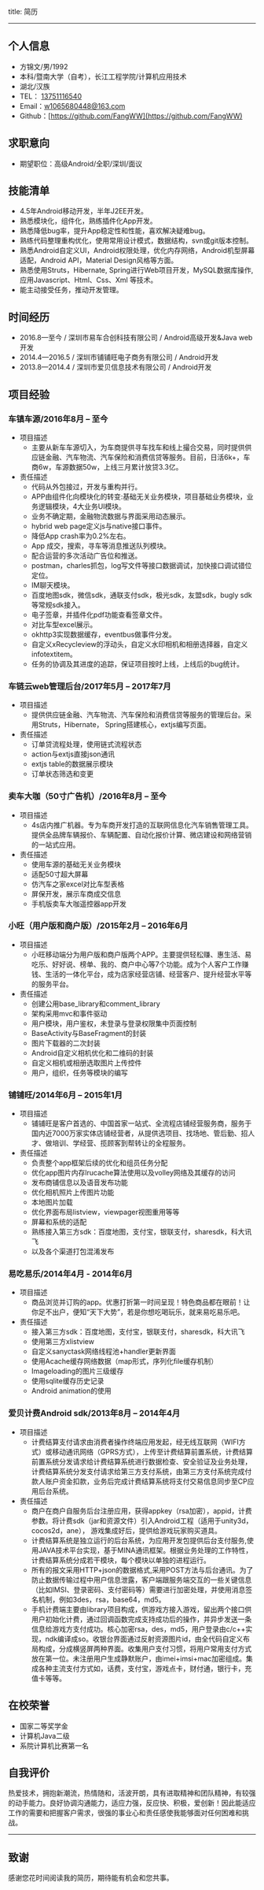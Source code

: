 ﻿title: 简历

---

## 个人信息

 - 方锦文/男/1992
 - 本科/暨南大学（自考），长江工程学院/计算机应用技术
 - 湖北/汉族
 - TEL： [13751116540](13751116540)
 - Email：[w1065680448@163.com](w1065680448@163.com)
 - Github：[https://github.com/FangWW](https://github.com/FangWW)

## 求职意向

 - 期望职位：高级Android/全职/深圳/面议

## 技能清单
 - 4.5年Android移动开发，半年J2EE开发。
 - 熟悉模块化，组件化，熟练插件化App开发。
 - 熟悉降低bug率，提升App稳定性和性能，喜欢解决疑难bug。
 - 熟练代码整理重构优化，使用常用设计模式，数据结构，svn或git版本控制。
 - 熟悉Android自定义UI，Android权限处理，优化内存网络，Android机型屏幕适配，Android API，Material Design风格等方面。
 - 熟悉使用Struts，Hibernate, Spring进行Web项目开发，MySQL数据库操作,应用Javascript、Html、Css、Xml 等技术。
 - 能主动接受任务，推动开发管理。

## 时间经历
 - 2016.8—至今 / 深圳市易车合创科技有限公司 / Android高级开发&Java web开发
 - 2014.4—2016.5 / 深圳市铺铺旺电子商务有限公司 / Android开发
 - 2013.8—2014.4 / 深圳市爱贝信息技术有限公司 / Android开发

## 项目经验
### 车镇车源/2016年8月 – 至今
 - 项目描述
    - 主要从新车车源切入，为车商提供寻车找车和线上撮合交易，同时提供供应链金融、汽车物流、汽车保险和消费信贷等服务。目前，日活6k+，车商6w，车源数据50w，上线三月累计放贷3.3亿。
 - 责任描述
    - 代码从外包接过，开发与重构并行。
    - APP由组件化向模块化的转变:基础无关业务模块，项目基础业务模块，业务逻辑模块，4大业务UI模块。
    - 业务不确定期，金融物流数据与界面采用动态展示。
    - hybrid web page定义js与native接口事件。
    - 降低App crash率为0.2%左右。
    - App 成交，搜索，寻车等消息推送队列模块。
    - 配合运营的多次活动广告位和推送。
    - postman，charles抓包，log写文件等接口数据调试，加快接口调试错位定位。
    - IM聊天模块。
    - 百度地图sdk，微信sdk，通联支付sdk，极光sdk，友盟sdk，bugly sdk等常规sdk接入。
    - 电子签章，并插件化pdf功能查看签章文件。
    - 对比车型excel展示。
    - okhttp3实现数据缓存，eventbus做事件分发。
    - 自定义xRecycleview的浮动头，自定义水印相机和相册选择器，自定义infotextitem。
    - 任务的协调及其进度的追踪，保证项目按时上线，上线后的bug统计。


### 车链云web管理后台/2017年5月 – 2017年7月
 - 项目描述
    - 提供供应链金融、汽车物流、汽车保险和消费信贷等服务的管理后台。采用Struts，Hibernate， Spring搭建核心，extjs编写页面。
 - 责任描述
    - 订单贷流程处理，使用链式流程状态
    - action与extjs直接json通讯
    - extjs table的数据展示模块
    - 订单状态筛选和变更

### 卖车大咖（50寸广告机）/2016年8月 – 至今
 - 项目描述
    - 4s店内推广机器。专为车商开发打造的互联网信息化汽车销售管理工具。提供全品牌车辆报价、车辆配置、自动化报价计算、微店建设和网络营销的一站式应用。
 - 责任描述
    - 使用车源的基础无关业务模块
    - 适配50寸超大屏幕
    - 仿汽车之家excel对比车型表格
    - 屏保开发，展示车商成交信息
    - 手机版卖车大咖遥控器app开发

### 小旺（用户版和商户版）/2015年2月 – 2016年6月
 - 项目描述
    - 小旺移动端分为用户版和商户版两个APP。主要提供轻松赚、惠生活、易吃乐、好好说、榜单、我的、商户中心等7个功能。成为个人客户工作赚钱、生活的一体化平台，成为店家经营店铺、经营客户、提升经营水平等的服务平台。
 - 责任描述
    - 创建公用base_library和comment_library
    - 架构采用mvc和事件驱动
    - 用户模块，用户鉴权，未登录与登录权限集中页面控制
    - BaseActivity与BaseFragment的封装
    - 图片下载器的二次封装
    - Android自定义相机优化和二维码的封装
    - 自定义相机或相册选取图片上传控件
    - 用户，组织，任务等模块的编写

### 铺铺旺/2014年6月 – 2015年1月
 - 项目描述
    - 铺铺旺是客户首选的、中国首家一站式、全流程店铺经营服务商，服务于国内近7000万家实体店铺经营者，从提供选项目、找场地、管后勤、招人才、做培训、学经营、揽顾客到帮转让的全程服务。
 - 责任描述
    - 负责整个app框架后续的优化和组员任务分配
    - 优化app图片内存lrucache算法使用以及volley网络及其缓存的访问
    - 发布商铺信息以及语音发布功能
    - 优化相机照片上传图片功能
    - 本地图片加载
    - 优化界面布局listview，viewpager视图重用等等
    - 屏幕和系统的适配
    - 熟练接入第三方sdk：百度地图，支付宝，银联支付，sharesdk，科大讯飞
    - 以及各个渠道打包混淆发布

### 易吃易乐/2014年4月 - 2014年6月
 - 项目描述
    - 商品浏览并订购的app。优惠打折第一时间呈现！特色商品都在眼前！让你足不出户，便知“天下大势”，若是你想吃喝玩乐，就来易吃易乐吧。 
 - 责任描述
    - 接入第三方sdk：百度地图，支付宝，银联支付，sharesdk，科大讯飞
    - 使用第三方xlistview
    - 自定义sanyctask网络线程池+handler更新界面
    - 使用Acache缓存网络数据（map形式，序列化file缓存机制）
    - Imageloading的图片三级缓存
    - 使用sqlite缓存历史记录
    - Android animation的使用

### 爱贝计费Android sdk/2013年8月 – 2014年4月
 - 项目描述
    - 计费结算支付请求由消费者操作终端应用发起，经无线互联网（WIFI方式）或移动通讯网络（GPRS方式），上传至计费结算前置系统，计费结算前置系统分发请求给计费结算系统进行数据检查、安全验证及业务处理，计费结算系统分发支付请求给第三方支付系统，由第三方支付系统完成付款人账户资金扣款，业务后完成计费结算系统将支付交易信息同步至CP应用后台系统。
 - 责任描述
    - 商户在商户自服务后台注册应用，获得appkey（rsa加密），appid，计费参数。将计费sdk（jar和资源文件）引入Android工程（适用于unity3d，cocos2d，ane），
   游戏集成好后，提供给游戏玩家购买道具。
    - 计费结算系统是独立运行的后台系统，为应用开发包提供后台支付服务,使用JAVA技术平台实现，基于MINA通讯框架。根据业务处理的工作特性，计费结算系统分成若干模块，每个模块以单独的进程运行。
    - 所有的报文采用HTTP+json的数据格式,采用POST方法与后台通讯。为了防止数据传输过程中用户信息泄露，客户端跟服务端交互的一些关键信息（比如IMSI、登录密码、支付密码等）需要进行加密处理，并使用消息签名机制，例如3des，rsa，base64，md5。
    - 手机计费端主要由library项目构成，供游戏方接入游戏，留出两个接口供用户初始化计费，通过回调函数完成支持成功后的操作，并异步发送一条信息给游戏方支付成功。核心加密rsa，des，md5，用户登录由c/c++实现，ndk编译成so。收银台界面通过反射资源图片id，由全代码自定义布局构成，分成横竖屏两种界面。收集用户支付习惯，将用户常用支付方式放在第一位。未注册用户生成静默账户，由imei+imsi+mac加密组成。集成各种主流支付方式如，话费，支付宝，游戏点卡，财付通，银行卡，充值卡等等。

## 在校荣誉
 - 国家二等奖学金
 - 计算机Java二级
 - 系院计算机比赛第一名
 
## 自我评价
热爱技术，拥抱新潮流，热情随和，活波开朗，具有进取精神和团队精神，有较强的动手能力。良好协调沟通能力，适应力强，反应快、积极，爱创新！因此能适应工作的需要和把握客户需求，很强的事业心和责任感使我能够面对任何困难和挑战。

---
## 致谢
感谢您花时间阅读我的简历，期待能有机会和您共事。
      